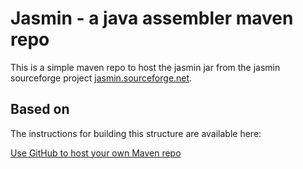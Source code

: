 # Jasmin - a java assembler maven repo #

This is a simple maven repo to host the jasmin jar from the jasmin sourceforge project 
[jasmin.sourceforge.net](http://jasmin.sourceforge.net).


## Based on ##

The instructions for building this structure are available here:

[Use GitHub to host your own Maven repo](http://kwebble.com/blog/2014/02/19/use-github-to-host-your-own-maven-repo)
